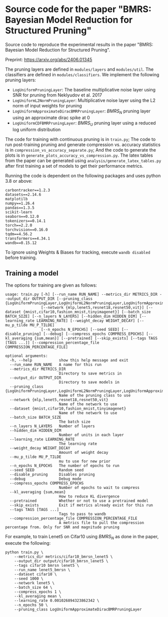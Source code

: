 # Source code for the paper "BMRS: Bayesian Model Reduction for Structured Pruning"

Source code to reproduce the experimental results in the paper "BMRS: Bayesian Model Reduction for Structured Pruning".

Preprint: https://arxiv.org/abs/2406.01345

The pruning layers are defined in `modules/layers` and `modules/util`. The classifiers are defined in `modules/classifiers`.
We implement the following pruning layers:

- `LogUniformPruningLayer`: The baseline multiplicative noise layer using SNR for pruning from 
Neklyudov et al. 2017
- `LogUniformL2NormPruningLayer`: Multiplicative noise layer using the L2 norm of input weights for pruning
- `LogUniformApproximateDiracBMRPruningLayer`: $BMRS_{N}$ pruning layer using an approximate dirac spike at 0
- `LogUniformCDFBMRPruningLayer`: $BMRS_{U}$ pruning layer using a reduced log uniform distribution

The code for training with continuous pruning is in `train.py`; The code to run post-training pruning and generate
compression vs. accuracy statistics is in `compression_vs_accuracy_separate.py`; And the code to generate the plots
is in `generate_plots_accuracy_vs_compression.py`. The latex tables from the paper can be generated using 
`analysis/generate_latex_tables.py` after first training a set of models to get their performance metrics.

Running the code is dependent on the following packages and uses python 3.8 or above:

```
carbontracker==1.2.3
datasets==2.14.6
matplotilb
numpy==1.26.4
pandas==1.3.5
scikit-learn
seaborn==0.12.0
tokenizers==0.14.1
torch==2.2.0
torchvision==0.16.0
tqdm==4.56.2
transformers==4.34.1
wandb==0.15.12
```

To ignore using Weights & Biases for tracking, execute `wandb disabled` before training.

## Training a model
The options for training are given as follows:

```
usage: train.py [-h] [--run_name RUN_NAME] --metrics_dir METRICS_DIR --output_dir OUTPUT_DIR [--pruning_class {LogUniformPruningLayer,LogUniformL2NormPruningLayer,LogUniformApproximateDiracBMRPruningLayer,LogUniformCDFBMRPruningLayer}]
                [--network {mlp,lenet5,resnet18,resnet50,vit}] [--dataset {mnist,cifar10,fashion_mnist,tinyimagenet}] [--batch_size BATCH_SIZE] [--n_layers N_LAYERS] [--hidden_dim HIDDEN_DIM] [--learning_rate LEARNING_RATE] [--weight_decay WEIGHT_DECAY] [--mu_p_tilde MU_P_TILDE]
                [--n_epochs N_EPOCHS] [--seed SEED] [--disable_pruning] [--debug] [--compress_epochs COMPRESS_EPOCHS] [--kl_averaging {sum,mean}] [--pretrained] [--skip_exists] [--tags TAGS [TAGS ...]] [--compression_percentage_file COMPRESSION_PERCENTAGE_FILE]

optional arguments:
  -h, --help            show this help message and exit
  --run_name RUN_NAME   A name for this run
  --metrics_dir METRICS_DIR
                        Directory to save metrics in
  --output_dir OUTPUT_DIR
                        Directory to save models in
  --pruning_class {LogUniformPruningLayer,LogUniformL2NormPruningLayer,LogUniformApproximateDiracBMRPruningLayer,LogUniformCDFBMRPruningLayer}
                        Name of the pruning class to use
  --network {mlp,lenet5,resnet18,resnet50,vit}
                        Name of the network to use
  --dataset {mnist,cifar10,fashion_mnist,tinyimagenet}
                        Name of the network to use
  --batch_size BATCH_SIZE
                        The batch size
  --n_layers N_LAYERS   Number of layers
  --hidden_dim HIDDEN_DIM
                        Number of units in each layer
  --learning_rate LEARNING_RATE
                        The learning rate
  --weight_decay WEIGHT_DECAY
                        Amount of weight decay
  --mu_p_tilde MU_P_TILDE
                        mu to use for new prior
  --n_epochs N_EPOCHS   The number of epochs to run
  --seed SEED           Random seed
  --disable_pruning     Disables pruning
  --debug               Debug mode
  --compress_epochs COMPRESS_EPOCHS
                        Number of epochs to wait to compress
  --kl_averaging {sum,mean}
                        How to reduce KL divergence
  --pretrained          Whether or not to use a pretrained model
  --skip_exists         Exit if metrics already exist for this run
  --tags TAGS [TAGS ...]
                        Tags to pass to wandb
  --compression_percentage_file COMPRESSION_PERCENTAGE_FILE
                        A metrics file to pull the compression percentage from. Only for SNR and magnitude pruning
```

For example, to train Lenet5 on Cifar10 using $BMRS_{N}$ as done in the paper, execute the following:

```
python train.py \
    --metrics_dir metrics/cifar10_bmrsn_lenet5 \
    --output_dir output/cifar10_bmrsn_lenet5 \
    --tags cifar10 bmrsn lenet5 \
    --run_name lenet5_bmrsn \
    --dataset cifar10 \
    --seed 1000 \
    --network lenet5 \
    --batch_size 64 \
    --compress_epochs 1 \
    --kl_averaging mean \
    --learning_rate 0.001026894323862342 \
    --n_epochs 50 \
    --pruning_class LogUniformApproximateDiracBMRPruningLayer
```
